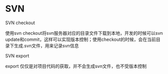 # SVN

SVN checkout

使用svn checkout将svn服务器对应的目录文件下载到本地，开发的时候可以svn update和commit，这样可以实现版本控制；使用checkout的时候，会在当前目录下生成.svn文件，用来记录svn信息

SVN export

export 仅仅是对项目代码的获取，并不会生成svn文件，也不受版本控制
